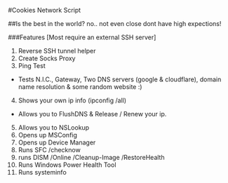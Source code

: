 #Cookies Network Script

##Is the best in the world? no.. not even close dont have high expections!

###Features [Most require an external SSH server]

1. Reverse SSH tunnel helper
2. Create Socks Proxy
3. Ping Test
  - Tests N.I.C., Gateway, Two DNS servers (google & cloudflare), domain name resolution & some random website :)
4. Shows your own ip info (ipconfig /all)
  - Allows you to FlushDNS & Release / Renew your ip.
5. Allows you to NSLookup
6. Opens up MSConfig
7. Opens up Device Manager
8. Runs SFC /checknow
9. runs DISM /Online /Cleanup-Image /RestoreHealth
10. Runs Windows Power Health Tool
11. Runs systeminfo


